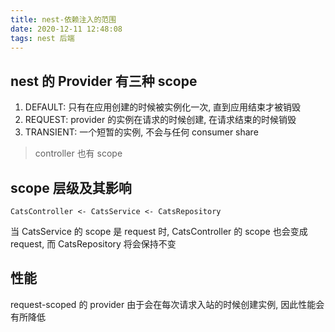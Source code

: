 ```yaml
---
title: nest-依赖注入的范围
date: 2020-12-11 12:48:08
tags: nest 后端
---
```

## nest 的 Provider 有三种 scope

1. DEFAULT: 只有在应用创建的时候被实例化一次, 直到应用结束才被销毁
2. REQUEST: provider 的实例在请求的时候创建, 在请求结束的时候销毁
3. TRANSIENT: 一个短暂的实例, 不会与任何 consumer share

> controller 也有 scope

## scope 层级及其影响

`CatsController <- CatsService <- CatsRepository`

当 CatsService 的 scope 是 request 时, CatsController 的 scope 也会变成 request, 而 CatsRepository 将会保持不变

## 性能

request-scoped 的 provider 由于会在每次请求入站的时候创建实例, 因此性能会有所降低
